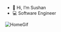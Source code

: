 - 👋 Hi, I’m Sushan
- 💻 Software Engineer


![HomeGif](https://i.pinimg.com/originals/e5/93/ab/e593ab0589d5f1b389e4dfbcce2bce20.gif)

<!---
![Top Langs](https://github-readme-stats.vercel.app/api/top-langs/?username=sushanshakya77&layout=compact&theme=radical)
--->

<!---
sushanshakya77/sushanshakya77 is a ✨ special ✨ repository because its `README.md` (this file) appears on your GitHub profile.
You can click the Preview link to take a look at your changes.
--->
